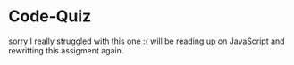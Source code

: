 # Code-Quiz

sorry I really struggled with this one :( will be reading up on JavaScript and rewritting this assigment again.
